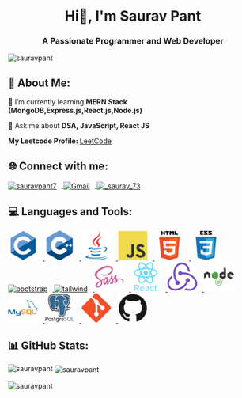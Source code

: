 <div align="center">
  <h1>Hi👋, I'm Saurav Pant</h1>
  <strong><h3>A Passionate Programmer and Web Developer</h3></strong>
</div>

<p align="left"> <img src="https://komarev.com/ghpvc/?username=sauravpant&label=Profile%20views&color=0e75b6&style=flat" alt="sauravpant" /> </p>

## 🌟 **About Me:**
🌱 I’m currently learning <strong>MERN Stack (MongoDB,Express.js,React.js,Node.js)</strong> 

💬 Ask me about <strong>DSA, JavaScript, React JS</strong> 

<strong> My Leetcode Profile: </strong>
<a href="https://leetcode.com/u/saurav_7/" target="_blank">
  LeetCode
</a>

## 🌐 **Connect with me:**
<p align="left">
  <a href="https://linkedin.com/in/sauravpant7" target="blank">
    <img align="center" src="https://upload.wikimedia.org/wikipedia/commons/8/81/LinkedIn_icon.svg" alt="sauravpant7" height="65" width="65" style="margin-right: 10px;"/>
  </a>
  <a href="https://mail.google.com/mail/?view=cm&fs=1&to=sauravpant777@gmail.com" target="blank">
    <img align="center" src="https://static.vecteezy.com/system/resources/previews/022/484/516/non_2x/google-mail-gmail-icon-logo-symbol-free-png.png" alt="Gmail" height="65" width="65" style="margin-right: 10px;"/>
  </a>
  <a href="https://instagram.com/_saurav_73" target="blank">
    <img align="center" src="https://raw.githubusercontent.com/rahuldkjain/github-profile-readme-generator/master/src/images/icons/Social/instagram.svg" alt="_saurav_73" height="65" width="65" style="margin-right: 10px;"/>
  </a>
</p>

## 💻 **Languages and Tools:**
<p align="left">
  <a href="https://www.cprogramming.com/" target="_blank" rel="noreferrer"> 
    <img src="https://raw.githubusercontent.com/devicons/devicon/master/icons/c/c-original.svg" alt="c" width="60" height="60" style="margin-right: 10px;"/> 
  </a>  
  <a href="https://www.w3schools.com/cpp/" target="_blank" rel="noreferrer"> 
    <img src="https://raw.githubusercontent.com/devicons/devicon/master/icons/cplusplus/cplusplus-original.svg" alt="cplusplus" width="60" height="60" style="margin-right: 10px;"/> 
  </a>  
  <a href="https://www.java.com" target="_blank" rel="noreferrer"> 
    <img src="https://raw.githubusercontent.com/devicons/devicon/master/icons/java/java-original.svg" alt="java" width="60" height="60" style="margin-right: 10px;"/> 
  </a>  
  <a href="https://developer.mozilla.org/en-US/docs/Web/JavaScript" target="_blank" rel="noreferrer"> 
    <img src="https://raw.githubusercontent.com/devicons/devicon/master/icons/javascript/javascript-original.svg" alt="javascript" width="60" height="60" style="margin-right: 10px;"/> 
  </a>  
  <a href="https://www.w3.org/html/" target="_blank" rel="noreferrer"> 
    <img src="https://raw.githubusercontent.com/devicons/devicon/master/icons/html5/html5-original-wordmark.svg" alt="html5" width="60" height="60" style="margin-right: 10px;"/> 
  </a>  
  <a href="https://www.w3schools.com/css/" target="_blank" rel="noreferrer"> 
    <img src="https://raw.githubusercontent.com/devicons/devicon/master/icons/css3/css3-original-wordmark.svg" alt="css3" width="60" height="60" style="margin-right: 10px;"/> 
  </a>  
  <a href="https://getbootstrap.com" target="_blank" rel="noreferrer"> 
    <img src="https://upload.wikimedia.org/wikipedia/commons/thumb/b/b2/Bootstrap_logo.svg/2560px-Bootstrap_logo.svg.png" alt="bootstrap" width="60" height="60" style="margin-right: 10px;"/> 
  </a>  
  <a href="https://tailwindcss.com/" target="_blank" rel="noreferrer"> 
    <img src="https://www.vectorlogo.zone/logos/tailwindcss/tailwindcss-icon.svg" alt="tailwind" width="60" height="60" style="margin-right: 10px;"/> 
  </a>  
  <a href="https://sass-lang.com" target="_blank" rel="noreferrer"> 
    <img src="https://raw.githubusercontent.com/devicons/devicon/master/icons/sass/sass-original.svg" alt="sass" width="60" height="60" style="margin-right: 10px;"/> 
  </a>  
  <a href="https://reactjs.org/" target="_blank" rel="noreferrer"> 
    <img src="https://raw.githubusercontent.com/devicons/devicon/master/icons/react/react-original-wordmark.svg" alt="react" width="60" height="60" style="margin-right: 10px;"/> 
  </a>  
  <a href="https://redux.js.org" target="_blank" rel="noreferrer"> 
    <img src="https://raw.githubusercontent.com/devicons/devicon/master/icons/redux/redux-original.svg" alt="redux" width="60" height="60" style="margin-right: 10px;"/> 
  </a>  
  <a href="https://nodejs.org" target="_blank" rel="noreferrer"> 
    <img src="https://raw.githubusercontent.com/devicons/devicon/master/icons/nodejs/nodejs-original-wordmark.svg" alt="nodejs" width="60" height="60" style="margin-right: 10px;"/> 
  </a>  
  <a href="https://www.mysql.com/" target="_blank" rel="noreferrer"> 
    <img src="https://raw.githubusercontent.com/devicons/devicon/master/icons/mysql/mysql-original-wordmark.svg" alt="mysql" width="60" height="60" style="margin-right: 10px;"/> 
  </a>  
  <a href="https://www.postgresql.org" target="_blank" rel="noreferrer"> 
    <img src="https://raw.githubusercontent.com/devicons/devicon/master/icons/postgresql/postgresql-original-wordmark.svg" alt="postgresql" width="60" height="60" style="margin-right: 10px;"/> 
  </a>  
  <a href="https://git-scm.com/" target="_blank" rel="noreferrer"> 
    <img src="https://raw.githubusercontent.com/devicons/devicon/master/icons/git/git-original.svg" alt="git" width="60" height="60" style="margin-right: 10px;"/> 
  </a>  
  <a href="https://github.com/" target="_blank" rel="noreferrer"> 
    <img src="https://raw.githubusercontent.com/devicons/devicon/master/icons/github/github-original.svg" alt="github" width="60" height="60" style="margin-right: 10px;"/> 
  </a>  
</p>

## 📊 **GitHub Stats:**
<p><img align="left" src="https://github-readme-stats.vercel.app/api/top-langs?username=sauravpant&show_icons=true&locale=en&layout=compact" alt="sauravpant" /></p>

<p>&nbsp;<img align="center" src="https://github-readme-stats.vercel.app/api?username=sauravpant&show_icons=true&locale=en" alt="sauravpant" /></p>

<p><img align="center" src="https://github-readme-streak-stats.herokuapp.com/?user=sauravpant&" alt="sauravpant" /></p>
